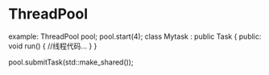 # ThreadPool
example:
ThreadPool pool;
pool.start(4);
class Mytask : public Task
{
public:
	void run() { //线程代码... }
}

pool.submitTask(std::make_shared<MyTask>());
